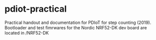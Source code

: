 # pdiot-practical
Practical handout and documentation for PDIoT for step counting (2019).
Bootloader and test fimrwares for the Nordic NRF52-DK dev board are located in /NRF52-DK
